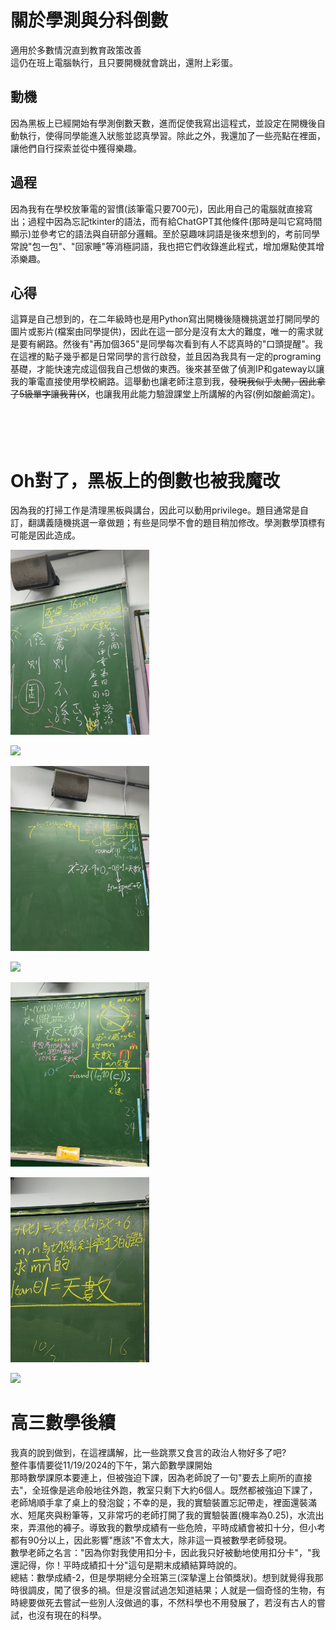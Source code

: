# 關於學測與分科倒數
適用於多數情況直到教育政策改善<br>
這仍在班上電腦執行，且只要開機就會跳出，還附上彩蛋。

## 動機
因為黑板上已經開始有學測倒數天數，進而促使我寫出這程式，並設定在開機後自動執行，使得同學能進入狀態並認真學習。除此之外，我還加了一些亮點在裡面，讓他們自行探索並從中獲得樂趣。

## 過程
因為我有在學校放筆電的習慣(該筆電只要700元)，因此用自己的電腦就直接寫出；過程中因為忘記tkinter的語法，而有給ChatGPT其他條件(那時是叫它寫時間顯示)並參考它的語法與自研部分邏輯。至於惡趣味詞語是後來想到的，考前同學常說"包一包"、"回家睡"等消極詞語，我也把它們收錄進此程式，增加爆點使其增添樂趣。

## 心得
這算是自己想到的，在二年級時也是用Python寫出開機後隨機挑選並打開同學的圖片或影片(檔案由同學提供)，因此在這一部分是沒有太大的難度，唯一的需求就是要有網路。然後有"再加個365"是同學每次看到有人不認真時的"口頭提醒"。我在這裡的點子幾乎都是日常同學的言行啟發，並且因為我具有一定的programing基礎，才能快速完成這個我自己想做的東西。後來甚至做了偵測IP和gateway以讓我的筆電直接使用學校網路。這舉動也讓老師注意到我，~~發現我似乎太閒，因此拿了5級單字讓我背(X~~，也讓我用此能力驗證課堂上所講解的內容(例如酸鹼滴定)。
<br>
<br>
<br>
<br>
<br>

# Oh對了，黑板上的倒數也被我魔改
因為我的打掃工作是清理黑板與講台，因此可以動用privilege。題目通常是自訂，翻講義隨機挑選一章做題；有些是同學不會的題目稍加修改。學測數學頂標有可能是因此造成。
<p align="left">
  <img src="15.jpg" width="44%"/>
  <br>
</p>

<p align="left">
  <img src="12.jpg" width="44%"/>
  <br>
</p>

<p align="left">
  <img src="10.jpg" width="44%"/>
  <br>
</p>

<p align="left">
  <img src="9.jpg" width="44%"/>
  <br>
</p>

<p align="left">
  <img src="8.jpg" width="44%"/>
  <br>
</p>

<p align="left">
  <img src="5.jpg" width="44%"/>
  <br>
</p>

<p align="left">
  <img src="4.jpg" width="44%"/>
  <br>
</p>

# 高三數學後續
我真的說到做到，在這裡講解，比一些跳票又食言的政治人物好多了吧?<br>
整件事情要從11/19/2024的下午，第六節數學課開始<br>
那時數學課原本要連上，但被強迫下課，因為老師說了一句"要去上廁所的直接去"，全班像是逃命般地往外跑，教室只剩下大約6個人。既然都被強迫下課了，老師鳩順手拿了桌上的發泡錠；不幸的是，我的實驗裝置忘記帶走，裡面還裝滿水、短尾夾與粉筆等，又非常巧的老師打開了我的實驗裝置(機率為0.25)，水流出來，弄濕他的褲子。導致我的數學成績有一些危險，平時成績會被扣十分，但小考都有90分以上，因此影響"應該"不會太大，除非這一頁被數學老師發現。<br>
數學老師之名言："因為你對我使用扣分卡，因此我只好被動地使用扣分卡"，"我還記得，你！平時成績扣十分"這句是期末成績結算時說的。<br>
總結：數學成績-2，但是學期總分全班第三(深摯還上台領獎狀)。想到就覺得我那時很調皮，闖了很多的禍。但是沒嘗試過怎知道結果；人就是一個奇怪的生物，有時總要做死去嘗試一些別人沒做過的事，不然科學也不用發展了，若沒有古人的嘗試，也沒有現在的科學。
